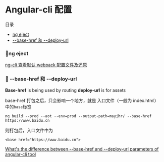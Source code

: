 # Angular-cli 配置

<span id="top">目录</span>

- [ng eject](#1)
- [--base-href 和 --deploy-url](#2)

### <span id="1">:palm_tree:ng eject</span>

[ng-cli 查看默认 webpack 配置文件及还原](https://blog.csdn.net/xs20691718/article/details/77532227)

### <span id="2">:palm_tree: --base-href 和 --deploy-url</span>

**Base-href** is being used by routing
**deploy-url** is for assets

base-href 打包之后，只会影响一个地方，就是 入口文件（一般为 index.html）中的`base`标签

```
ng build --prod --aot --env=prod --output-path=mayihr/ --base-href https://www.baidu.cn
```

则打包后，入口文件中为

```
<base href="https://www.baidu.cn">
```

[What's the difference between --base-href and --deploy-url parameters of angular-cli tool](https://stackoverflow.com/questions/51182322/whats-the-difference-between-base-href-and-deploy-url-parameters-of-angular)
